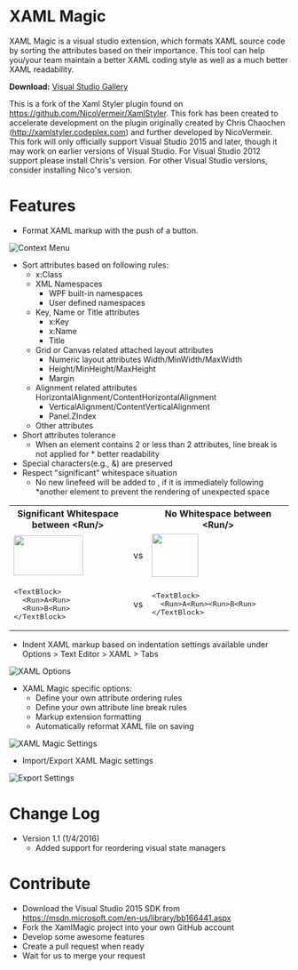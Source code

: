 XAML Magic
==========
XAML Magic is a visual studio extension, which formats XAML source code by sorting the attributes based on their importance. This tool can help you/your team maintain a better XAML coding style as well as a much better XAML readability.

<strong>Download:</strong> <a href="https://visualstudiogallery.msdn.microsoft.com/0d682c2e-3c5e-4f0e-8b54-d37ecb25eb7e">Visual Studio Gallery</a>

This is a fork of the Xaml Styler plugin found on https://github.com/NicoVermeir/XamlStyler. This fork has been created to accelerate development on the plugin originally created by Chris Chaochen (http://xamlstyler.codeplex.com) and further developed by NicoVermeir. This fork will only officially support Visual Studio 2015 and later, though it may work on earlier versions of Visual Studio. For Visual Studio 2012 support please install Chris's version. For other Visual Studio versions, consider installing Nico's version.

Features
==========
* Format XAML markup with the push of a button.

<img src="http://i.imgur.com/4gHtXTX.png" alt="Context Menu" />

* Sort attributes based on following rules:
  * x:Class
  * XML Namespaces
    * WPF built-in namespaces
    *  User defined namespaces
  * Key, Name or Title attributes
    * x:Key
    * x:Name
    * Title
  * Grid or Canvas related attached layout attributes
    * Numeric layout attributes Width/MinWidth/MaxWidth
    * Height/MinHeight/MaxHeight
    * Margin
  * Alignment related attributes HorizontalAlignment/ContentHorizontalAlignment
    * VerticalAlignment/ContentVerticalAlignment
    * Panel.ZIndex
  * Other attributes
* Short attributes tolerance
  * When an element contains 2 or less than 2 attributes, line break is not applied for * better readability
* Special characters(e.g., &) are preserved
* Respect "significant" whitespace situation
  * No new linefeed will be added to <Run/>, if it is immediately following *another element to prevent the rendering of unexpected space

<table>
<tbody>
<tr>
<th width="350">Significant Whitespace between &lt;Run/&gt;<br>
</th>
<th>&nbsp;</th>
<th width="350">No Whitespace between &lt;Run/&gt;</th>
</tr>
<tr>
<td><img src="http://xamlstyler.codeplex.com/download?DownloadId=156790" alt="" width="125" height="72"></td>
<td>&nbsp;vs</td>
<td><img src="http://xamlstyler.codeplex.com/download?DownloadId=156789" alt="" width="84" height="78"></td>
</tr>
<tr>
<td>
<div>
<pre><span>&lt;</span><span>TextBlock</span><span>&gt;</span><br>  <span>&lt;</span><span>Run</span><span>&gt;</span>A<span>&lt;</span><span>Run</span><span>&gt;</span><br>  <span>&lt;</span><span>Run</span><span>&gt;</span>B<span>&lt;</span><span>Run</span><span>&gt;</span><br><span>&lt;/</span><span>TextBlock</span><span>&gt;</span><br></pre>
</div>
</td>
<td>&nbsp;vs</td>
<td>
<div>
<pre><span>&lt;</span><span>TextBlock</span><span>&gt;</span><br>  <span>&lt;</span><span>Run</span><span>&gt;</span>A<span>&lt;</span><span>Run</span><span>&gt;</span><span>&lt;</span><span>Run</span><span>&gt;</span>B<span>&lt;</span><span>Run</span><span>&gt;</span><br><span>&lt;/</span><span>TextBlock</span><span>&gt;</span><br></pre>
</div>
</td>
</tr>
</tbody>
</table>

* Indent XAML markup based on indentation settings available under Options > Text Editor > XAML > Tabs

<img src="http://i.imgur.com/N4I5C5W.png" alt="XAML Options" />

* XAML Magic specific options:
  * Define your own attribute ordering rules
  * Define your own attribute line break rules
  * Markup extension formatting
  * Automatically reformat XAML file on saving

<img src="http://i.imgur.com/khCcHF6.png" alt="XAML Magic Settings" />
  
* Import/Export XAML Magic settings

<img src="http://i.imgur.com/3o6VMg9.png" alt="Export Settings" />

Change Log
==========
* Version 1.1 (1/4/2016)
  * Added support for reordering visual state managers

Contribute
==========
* Download the Visual Studio 2015 SDK from https://msdn.microsoft.com/en-us/library/bb166441.aspx
* Fork the XamlMagic project into your own GitHub account
* Develop some awesome features
* Create a pull request when ready
* Wait for us to merge your request
